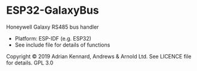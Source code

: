 # ESP32-GalaxyBus

Honeywell Galaxy RS485 bus handler
- Platform: ESP-IDF (e.g. ESP32)
- See include file for details of functions

Copyright © 2019 Adrian Kennard, Andrews & Arnold Ltd. See LICENCE file for details. GPL 3.0
